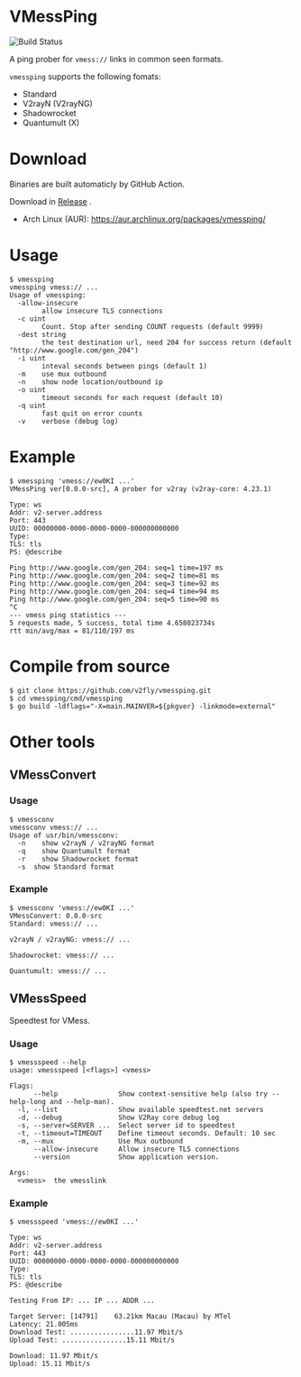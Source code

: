 # VMessPing

![Build Status](https://github.com/v2fly/vmessping/workflows/Go/badge.svg) 

A ping prober for `vmess://` links in common seen formats.

`vmessping` supports the following fomats:

* Standard
* V2rayN (V2rayNG)
* Shadowrocket 
* Quantumult (X)

# Download

Binaries are built automaticly by GitHub Action.

Download in [Release](https://github.com/v2fly/vmessping/releases/latest) .

* Arch Linux (AUR): https://aur.archlinux.org/packages/vmessping/

# Usage

```
$ vmessping
vmessping vmess:// ...
Usage of vmessping:
  -allow-insecure
    	allow insecure TLS connections
  -c uint
    	Count. Stop after sending COUNT requests (default 9999)
  -dest string
    	the test destination url, need 204 for success return (default "http://www.google.com/gen_204")
  -i uint
    	inteval seconds between pings (default 1)
  -m	use mux outbound
  -n	show node location/outbound ip
  -o uint
    	timeout seconds for each request (default 10)
  -q uint
    	fast quit on error counts
  -v	verbose (debug log)
```

# Example

```
$ vmessping 'vmess://ew0KI ...'
VMessPing ver[0.0.0-src], A prober for v2ray (v2ray-core: 4.23.1)

Type: ws
Addr: v2-server.address
Port: 443
UUID: 00000000-0000-0000-0000-000000000000
Type: 
TLS: tls
PS: @describe

Ping http://www.google.com/gen_204: seq=1 time=197 ms
Ping http://www.google.com/gen_204: seq=2 time=81 ms
Ping http://www.google.com/gen_204: seq=3 time=92 ms
Ping http://www.google.com/gen_204: seq=4 time=94 ms
Ping http://www.google.com/gen_204: seq=5 time=90 ms
^C
--- vmess ping statistics ---
5 requests made, 5 success, total time 4.658023734s
rtt min/avg/max = 81/110/197 ms
```

# Compile from source

```
$ git clone https://github.com/v2fly/vmessping.git
$ cd vmessping/cmd/vmessping
$ go build -ldflags="-X=main.MAINVER=${pkgver} -linkmode=external"
```

# Other tools

## VMessConvert

### Usage

```
$ vmessconv
vmessconv vmess:// ...
Usage of usr/bin/vmessconv:
  -n	show v2rayN / v2rayNG format
  -q	show Quantumult format
  -r	show Shadowrocket format
  -s  show Standard format
```

### Example

```
$ vmessconv 'vmess://ew0KI ...'
VMessConvert: 0.0.0-src
Standard: vmess:// ...

v2rayN / v2rayNG: vmess:// ...

Shadowrocket: vmess:// ...

Quantumult: vmess:// ...
```

## VMessSpeed

Speedtest for VMess.

### Usage

```
$ vmessspeed --help
usage: vmessspeed [<flags>] <vmess>

Flags:
      --help               Show context-sensitive help (also try --help-long and --help-man).
  -l, --list               Show available speedtest.net servers
  -d, --debug              Show V2Ray core debug log
  -s, --server=SERVER ...  Select server id to speedtest
  -t, --timeout=TIMEOUT    Define timeout seconds. Default: 10 sec
  -m, --mux                Use Mux outbound
      --allow-insecure     Allow insecure TLS connections
      --version            Show application version.

Args:
  <vmess>  the vmesslink

```

### Example

```
$ vmessspeed 'vmess://ew0KI ...'

Type: ws
Addr: v2-server.address
Port: 443
UUID: 00000000-0000-0000-0000-000000000000
Type: 
TLS: tls
PS: @describe

Testing From IP: ... IP ... ADDR ...

Target Server: [14791]    63.21km Macau (Macau) by MTel
Latency: 21.005ms
Download Test: ................11.97 Mbit/s
Upload Test: ................15.11 Mbit/s

Download: 11.97 Mbit/s
Upload: 15.11 Mbit/s
```
